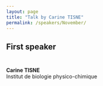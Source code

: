 ```yaml
---
layout: page
title: "Talk by Carine TISNE"
permalink: /speakers/November/
---
```



## First speaker <br><br>

**Carine TISNE**  
Institut de biologie physico-chimique
